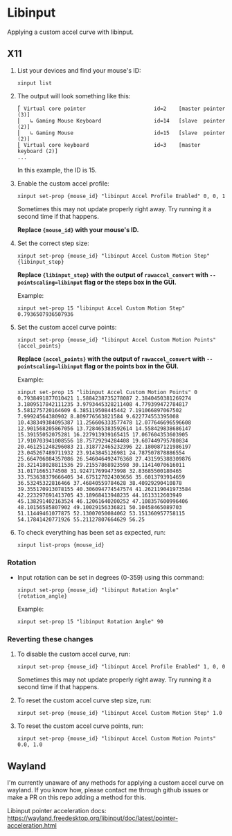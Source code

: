 # Libinput

Applying a custom accel curve with libinput.

## X11

1. List your devices and find your mouse's ID:

    ```
    xinput list
    ```

2. The output will look something like this:

    ```
    ⎡ Virtual core pointer                      id=2    [master pointer  (3)]
    ⎜   ↳ Gaming Mouse Keyboard                 id=14   [slave  pointer  (2)]
    ⎜   ↳ Gaming Mouse                          id=15   [slave  pointer  (2)]
    ⎣ Virtual core keyboard                     id=3    [master keyboard (2)]
    ...
    ```

    In this example, the ID is 15.

3. Enable the custom accel profile:

    ```
    xinput set-prop {mouse_id} "libinput Accel Profile Enabled" 0, 0, 1
    ```

    Sometimes this may not update properly right away. Try running it a second time if that happens.

    **Replace `{mouse_id}` with your mouse's ID.**

4. Set the correct step size:

    ```
    xinput set-prop {mouse_id} "libinput Accel Custom Motion Step" {libinput_step}
    ```

    **Replace `{libinput_step}` with the output of `rawaccel_convert` with `--pointscaling=libinput` flag or the steps box in the GUI.**

    Example:

    ```
    xinput set-prop 15 "libinput Accel Custom Motion Step" 0.7936507936507936
    ```

5. Set the custom accel curve points:

    ```
    xinput set-prop {mouse_id} "libinput Accel Custom Motion Points" {accel_points}
    ```

    **Replace `{accel_points}` with the output of `rawaccel_convert` with `--pointscaling=libinput` flag or the points box in the GUI.**

    Example:

    ```
    xinput set-prop 15 "libinput Accel Custom Motion Points" 0 0.7938491877010421 1.5884238735278087 2.3840450381269274 3.1809517842111235 3.9793445328211408 4.779399472784817 5.581275720164609 6.385119508445442 7.191066897067502 7.99924564380902 8.809776563821584 9.622774553395008 10.438349384095387 11.256606333577478 12.077646696596608 12.901568205867056 13.728465383592614 14.558429838686147 15.39155052075281 16.227913939165415 17.067604353603905 17.910703941008556 18.75729294284408 19.607449795780834 20.461251248296083 21.318772465232396 22.180087121986197 23.045267489711932 23.9143845126981 24.787507878886554 25.664706084357086 26.546046492476368 27.431595388309876 28.321418028811536 29.21557868923598 30.11414070616011 31.0171665174508 31.924717699473998 32.83685500180465 33.753638379666405 34.675127024303656 35.6013793914659 36.53245322816466 37.46840559784628 38.40929290410878 39.355170913078155 40.306094774547574 41.262119041973584 42.223297691413705 43.18968413948235 44.1613312603949 45.138291402163524 46.12061640200252 47.108357600996406 48.10156585807902 49.10029156336821 50.10458465089703 51.11449461077875 52.13007050084062 53.151360957758115 54.17841420771926 55.21127807664629 56.25
    ```

6. To check everything has been set as expected, run:

    ```
    xinput list-props {mouse_id}
    ```

### Rotation

- Input rotation can be set in degrees (0-359) using this command:

    ```
    xinput set-prop {mouse_id} "libinput Rotation Angle" {rotation_angle}
    ```

    Example:

    ```
    xinput set-prop 15 "libinput Rotation Angle" 90
    ```

### Reverting these changes


1. To disable the custom accel curve, run:

    ```
    xinput set-prop {mouse_id} "libinput Accel Profile Enabled" 1, 0, 0
    ```

    Sometimes this may not update properly right away. Try running it a second time if that happens.

2. To reset the custom accel curve step size, run:

    ```
    xinput set-prop {mouse_id} "libinput Accel Custom Motion Step" 1.0
    ```

3. To reset the custom accel curve points, run:

    ```
    xinput set-prop {mouse_id} "libinput Accel Custom Motion Points" 0.0, 1.0
    ```

## Wayland

I'm currently unaware of any methods for applying a custom accel curve on wayland. If you know how, please contact me through github issues or make a PR on this repo adding a method for this.

Libinput pointer acceleration docs: https://wayland.freedesktop.org/libinput/doc/latest/pointer-acceleration.html
